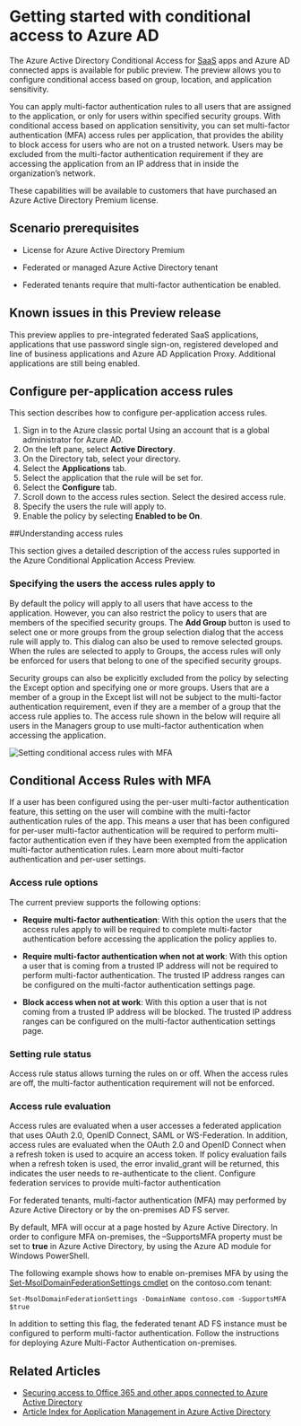 <properties
	pageTitle="Azure Conditional Access Preview for SaaS Apps| Microsoft Azure"
	description="Conditional access in Azure AD allows you to configure per-application multi-factor authentication access rules and the ability to block access for users not on a trusted network. "
	services="active-directory"
	documentationCenter=""
	authors="markusvi"
	manager="femila"
	editor=""/>

<tags
	ms.service="active-directory"
	ms.workload="identity"
	ms.tgt_pltfrm="na"
	ms.devlang="na"
	ms.topic="article"
	ms.date="07/25/2016"
	ms.author="markvi"/>

# Getting started with conditional access to Azure AD  

The Azure Active Directory Conditional Access for [SaaS](https://azure.microsoft.com/overview/what-is-saas/) apps and Azure AD connected apps is available for public preview. The preview allows you to configure conditional access based on group, location, and application sensitivity. 

You can apply multi-factor authentication rules to all users that are assigned to the application, or only for users within specified security groups. With conditional access based on application sensitivity, you can set multi-factor authentication (MFA) access rules per application, that provides the ability to block access for users who are not on a trusted network. Users may be excluded from the multi-factor authentication requirement if they are accessing the application from an IP address that in inside the organization’s network.

These capabilities will be available to customers that have purchased an Azure Active Directory Premium license.

## Scenario prerequisites
* License for Azure Active Directory Premium

* Federated or managed Azure Active Directory tenant

* Federated tenants require that multi-factor authentication be enabled.

## Known issues in this Preview release
This preview applies to pre-integrated federated SaaS applications, applications that use password single sign-on, registered developed and line of business applications and Azure AD Application Proxy. Additional applications are still being enabled.

## Configure per-application access rules

This section describes how to configure per-application access rules.

1. Sign in to the Azure classic portal Using an account that is a global administrator for Azure AD.
2. On the left pane, select **Active Directory**.
3. On the Directory tab, select your directory.
4. Select the **Applications** tab.
5. Select the application that the rule will be set for.
6. Select the **Configure** tab.
7. Scroll down to the access rules section. Select the desired access rule.
8. Specify the users the rule will apply to.
9. Enable the policy by selecting **Enabled to be On**.

##Understanding access rules

This section gives a detailed description of the access rules supported in the Azure Conditional Application Access Preview.

### Specifying the users the access rules apply to

By default the policy will apply to all users that have access to the application. However, you can also restrict the policy to users that are members of the specified security groups. The **Add Group** button is used to select one or more groups from the group selection dialog that the access rule will apply to. This dialog can also be used to remove selected groups. When the rules are selected to apply to Groups, the access rules will only be enforced for users that belong to one of the specified security groups.

Security groups can also be explicitly excluded from the policy by selecting the Except option and specifying one or more groups. Users that are a member of a group in the Except list will not be subject to the multi-factor authentication requirement, even if they are a member of a group that the access rule applies to.
The access rule shown in the below will require all users in the Managers group to use multi-factor authentication when accessing the application.

![Setting conditional access rules with MFA](./media/active-directory-conditional-access/conditionalaccess-saas-apps.png)

## Conditional Access Rules with MFA
If a user has been configured using the per-user multi-factor authentication feature, this setting on the user will combine with the multi-factor authentication rules of the app. This means a user that has been configured for per-user multi-factor authentication will be required to perform multi-factor authentication even if they have been exempted from the application multi-factor authentication rules. Learn more about multi-factor authentication and per-user settings.

### Access rule options
The current preview supports the following options:

* **Require multi-factor authentication**: With this option the users that the access rules apply to will be required to complete multi-factor authentication before accessing the application the policy applies to.

* **Require multi-factor authentication when not at work**: With this option a user that is coming from a trusted IP address will not be required to perform multi-factor authentication. The trusted IP address ranges can be configured on the multi-factor authentication settings page.

* **Block access when not at work**: With this option a user that is not coming from a trusted IP address will be blocked. The trusted IP address ranges can be configured on the multi-factor authentication settings page.

### Setting rule status
Access rule status allows turning the rules on or off. When the access rules are off, the multi-factor authentication requirement will not be enforced.

### Access rule evaluation

Access rules are evaluated when a user accesses a federated application that uses OAuth 2.0, OpenID Connect, SAML or WS-Federation. In addition, access rules are evaluated when the OAuth 2.0 and OpenID Connect when a refresh token is used to acquire an access token. If policy evaluation fails when a refresh token is used, the error invalid_grant will be returned, this indicates the user needs to re-authenticate to the client.
Configure federation services to provide multi-factor authentication

For federated tenants, multi-factor authentication (MFA) may performed by Azure Active Directory or by the on-premises AD FS server.

By default, MFA will occur at a page hosted by Azure Active Directory. In order to configure MFA on-premises, the –SupportsMFA property must be set to **true** in Azure Active Directory, by using the Azure AD module for Windows PowerShell.

The following example shows how to enable on-premises MFA by using the [Set-MsolDomainFederationSettings cmdlet](https://msdn.microsoft.com/library/azure/dn194088.aspx) on the contoso.com tenant:

    Set-MsolDomainFederationSettings -DomainName contoso.com -SupportsMFA $true

In addition to setting this flag, the federated tenant AD FS instance must be configured to perform multi-factor authentication. Follow the instructions for deploying Azure Multi-Factor Authentication on-premises.

## Related Articles

- [Securing access to Office 365 and other apps connected to Azure Active Directory](active-directory-conditional-access.md)
- [Article Index for Application Management in Azure Active Directory](active-directory-apps-index.md)
